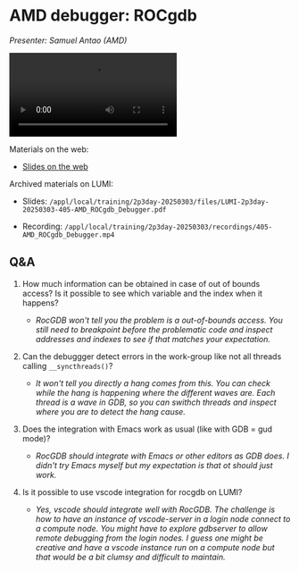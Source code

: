 # AMD debugger: ROCgdb

<!-- Cannot do in full italics as the ã is misplaced which is likely an mkdocs bug. -->
*Presenter: Samuel Antao (AMD)*

<!--
Course materials will be provided during and after the course.
-->

<video src="https://462000265.lumidata.eu/2p3day-20250303/recordings/405-AMD_ROCgdb_Debugger.mp4" controls="controls"></video>

<!--
Temporary location of materials (for the lifetime of the training project):

-   Slides: `'/project/project_465001726/Slides/AMD/session 02 - Debugging with rocgdb.pdf'`
-->

Materials on the web:

-   [Slides on the web](https://462000265.lumidata.eu/2p3day-20250303/files/LUMI-2p3day-20250303-405-AMD_ROCgdb_Debugger.pdf)

Archived materials on LUMI:

-   Slides: `/appl/local/training/2p3day-20250303/files/LUMI-2p3day-20250303-405-AMD_ROCgdb_Debugger.pdf`

-   Recording: `/appl/local/training/2p3day-20250303/recordings/405-AMD_ROCgdb_Debugger.mp4`


## Q&A

1.  How much information can be obtained in case of out of bounds access? Is it possible to see which variable and the index when it happens?

    -   *RocGDB won't tell you the problem is a out-of-bounds access. You still need to breakpoint before the problematic code and inspect addresses and indexes to see if that matches your expectation.*
    
2.  Can the debuggger detect errors in the work-group like not all threads calling `__syncthreads()`?

    -   *It won't tell you directly a hang comes from this. You can check while the hang is happening where the different waves are. Each thread is a wave in GDB, so you can swithch threads and inspect where you are to detect the hang cause.*

3.  Does the integration with Emacs work as usual (like with GDB = gud mode)?

    -   *RocGDB should integrate with Emacs or other editors as GDB does. I didn't try Emacs myself but my expectation is that ot should just work.*


4.  Is it possible to use vscode integration for rocgdb on LUMI?

    -   *Yes, vscode should integrate well with RocGDB. The challenge is how to have an instance of vscode-server in a login node connect to a compute node. You might have to explore gdbserver to allow remote debugging from the login nodes. I guess one might be creative and have a vscode instance run on a compute node but that would be a bit clumsy and difficult to maintain.*
 